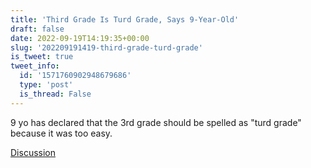 ```yaml
---
title: 'Third Grade Is Turd Grade, Says 9-Year-Old'
draft: false
date: 2022-09-19T14:19:35+00:00
slug: '202209191419-third-grade-turd-grade'
is_tweet: true
tweet_info:
  id: '1571760902948679686'
  type: 'post'
  is_thread: False
---
```




9 yo has declared that the 3rd grade should be spelled as "turd grade" because it was too easy.

[Discussion](https://x.com/sytelus/status/1571760902948679686)
